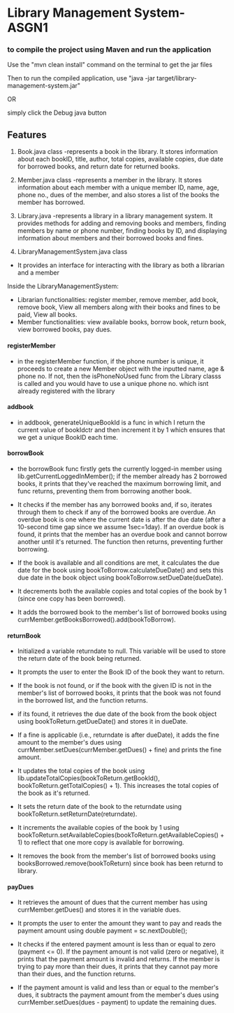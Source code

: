 # Library Management System- ASGN1

### to compile the project using Maven and run the application

Use the "mvn clean install" command on the terminal to get the jar files

Then to run the compiled application, use
"java -jar target/library-management-system.jar"

OR

simply click the Debug java button

## Features

1. Book.java class
-represents a book in the library. It stores information about each bookID, title, author, total copies, available copies, due date for borrowed books, and return date for returned books. 

2. Member.java class
-represents a member in the library. It stores information about each member with a unique member ID, name, age, phone no., dues of the member, and also stores a list of the books the member has borrowed.

3. Library.java
-represents a library in a library management system. It provides methods for adding and removing books and members, finding members by name or phone number, finding books by ID, and displaying information about members and their borrowed books and fines.

4. LibraryManagementSystem.java class
- It provides an interface for interacting with the library as both a librarian and a member

Inside the LibraryManagementSystem: 
- Librarian functionalities: register member, remove member, add book, remove book, View all members along with their books and fines to be paid, View all books.
- Member functionalities: view available books, borrow book, return book, view borrowed books, pay dues.

#### registerMember
- in the registerMember function, if the phone number is unique, it proceeds to create a new Member object with the inputted name, age & phone no. If not, then the isPhoneNoUsed func from the Library classs is called and you would have to use a unique phone no. which isnt already registered with the library

#### addbook
- in addbook, generateUniqueBookId is a func in which I return the current value of bookIdctr and then increment it by 1 which ensures that we get a unique BookID each time.


#### borrowBook
- the borrowBook func firstly gets the currently logged-in member using lib.getCurrentLoggedInMember();
if the member already has 2 borrowed books, it prints that they've reached the maximum borrowing limit, and func returns, preventing them from borrowing another book.

- It checks if the member has any borrowed books and, if so, iterates through them to check if any of the borrowed books are overdue. An overdue book is one where the current date is after the due date (after a 10-second time gap since we assume 1sec=1day). If an overdue book is found, it prints that the member has an overdue book and cannot borrow another until it's returned. The function then returns, preventing further borrowing.

- If the book is available and all conditions are met, it calculates the due date for the book using bookToBorrow.calculateDueDate() and sets this due date in the book object using bookToBorrow.setDueDate(dueDate).

- It decrements both the available copies and total copies of the book by 1 (since one copy has been borrowed).

- It adds the borrowed book to the member's list of borrowed books using currMember.getBooksBorrowed().add(bookToBorrow).


#### returnBook

- Initialized a variable returndate to null. This variable will be used to store the return date of the book being returned.

- It prompts the user to enter the Book ID of the book they want to return.

- If the book is not found, or if the book with the given ID is not in the member's list of borrowed books, it prints that the book was not found in the borrowed list, and the function returns.

- if its found, it retrieves the due date of the book from the book object using bookToReturn.getDueDate() and stores it in dueDate.

- If a fine is applicable (i.e., returndate is after dueDate), it adds the fine amount to the member's dues using currMember.setDues(currMember.getDues() + fine) and prints the fine amount.

- It updates the total copies of the book using lib.updateTotalCopies(bookToReturn.getBookId(), bookToReturn.getTotalCopies() + 1). This increases the total copies of the book as it's returned.

- It sets the return date of the book to the returndate using bookToReturn.setReturnDate(returndate).

- It increments the available copies of the book by 1 using bookToReturn.setAvailableCopies(bookToReturn.getAvailableCopies() + 1) to reflect that one more copy is available for borrowing.

- It removes the book from the member's list of borrowed books using booksBorrowed.remove(bookToReturn) since book has been returnd to library.


#### payDues 

- It retrieves the amount of dues that the current member has using currMember.getDues() and stores it in the variable dues.

- It prompts the user to enter the amount they want to pay and reads the payment amount using double payment = sc.nextDouble();

- It checks if the entered payment amount is less than or equal to zero (payment <= 0). If the payment amount is not valid (zero or negative), it prints that the payment amount is invalid and returns. If the member is trying to pay more than their dues, it prints that they cannot pay more than their dues, and the function returns.

- If the payment amount is valid and less than or equal to the member's dues, it subtracts the payment amount from the member's dues using currMember.setDues(dues - payment) to update the remaining dues.
